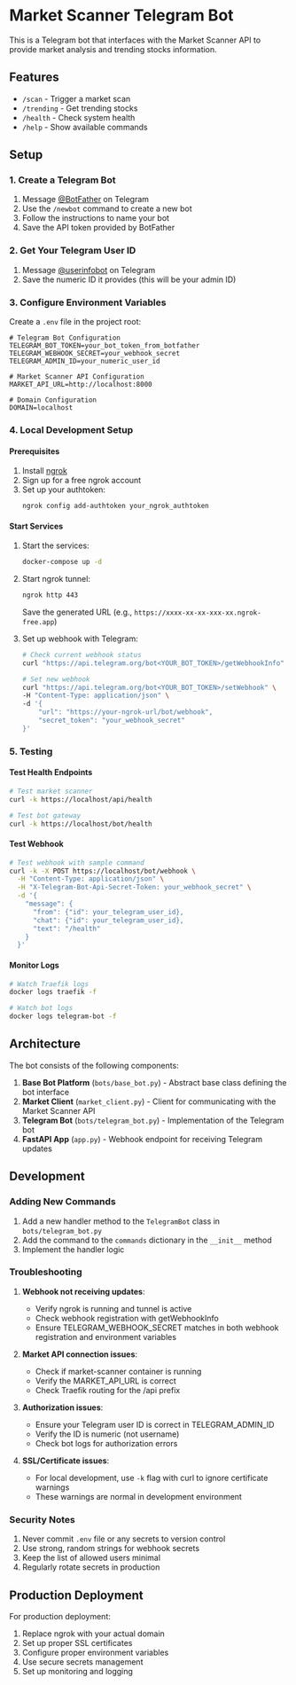 # Market Scanner Telegram Bot

This is a Telegram bot that interfaces with the Market Scanner API to provide market analysis and trending stocks information.

## Features

- `/scan` - Trigger a market scan
- `/trending` - Get trending stocks
- `/health` - Check system health
- `/help` - Show available commands

## Setup

### 1. Create a Telegram Bot

1. Message [@BotFather](https://t.me/botfather) on Telegram
2. Use the `/newbot` command to create a new bot
3. Follow the instructions to name your bot
4. Save the API token provided by BotFather

### 2. Get Your Telegram User ID

1. Message [@userinfobot](https://t.me/userinfobot) on Telegram
2. Save the numeric ID it provides (this will be your admin ID)

### 3. Configure Environment Variables

Create a `.env` file in the project root:

```env
# Telegram Bot Configuration
TELEGRAM_BOT_TOKEN=your_bot_token_from_botfather
TELEGRAM_WEBHOOK_SECRET=your_webhook_secret
TELEGRAM_ADMIN_ID=your_numeric_user_id

# Market Scanner API Configuration
MARKET_API_URL=http://localhost:8000

# Domain Configuration
DOMAIN=localhost
```

### 4. Local Development Setup

#### Prerequisites
1. Install [ngrok](https://ngrok.com/download)
2. Sign up for a free ngrok account
3. Set up your authtoken:
   ```bash
   ngrok config add-authtoken your_ngrok_authtoken
   ```

#### Start Services

1. Start the services:
   ```bash
   docker-compose up -d
   ```

2. Start ngrok tunnel:
   ```bash
   ngrok http 443
   ```
   Save the generated URL (e.g., `https://xxxx-xx-xx-xxx-xx.ngrok-free.app`)

3. Set up webhook with Telegram:
   ```bash
   # Check current webhook status
   curl "https://api.telegram.org/bot<YOUR_BOT_TOKEN>/getWebhookInfo"

   # Set new webhook
   curl "https://api.telegram.org/bot<YOUR_BOT_TOKEN>/setWebhook" \
   -H "Content-Type: application/json" \
   -d '{
       "url": "https://your-ngrok-url/bot/webhook",
       "secret_token": "your_webhook_secret"
   }'
   ```

### 5. Testing

#### Test Health Endpoints
```bash
# Test market scanner
curl -k https://localhost/api/health

# Test bot gateway
curl -k https://localhost/bot/health
```

#### Test Webhook
```bash
# Test webhook with sample command
curl -k -X POST https://localhost/bot/webhook \
  -H "Content-Type: application/json" \
  -H "X-Telegram-Bot-Api-Secret-Token: your_webhook_secret" \
  -d '{
    "message": {
      "from": {"id": your_telegram_user_id},
      "chat": {"id": your_telegram_user_id},
      "text": "/health"
    }
  }'
```

#### Monitor Logs
```bash
# Watch Traefik logs
docker logs traefik -f

# Watch bot logs
docker logs telegram-bot -f
```

## Architecture

The bot consists of the following components:

1. **Base Bot Platform** (`bots/base_bot.py`) - Abstract base class defining the bot interface
2. **Market Client** (`market_client.py`) - Client for communicating with the Market Scanner API
3. **Telegram Bot** (`bots/telegram_bot.py`) - Implementation of the Telegram bot
4. **FastAPI App** (`app.py`) - Webhook endpoint for receiving Telegram updates

## Development

### Adding New Commands

1. Add a new handler method to the `TelegramBot` class in `bots/telegram_bot.py`
2. Add the command to the `commands` dictionary in the `__init__` method
3. Implement the handler logic

### Troubleshooting

1. **Webhook not receiving updates**:
   - Verify ngrok is running and tunnel is active
   - Check webhook registration with getWebhookInfo
   - Ensure TELEGRAM_WEBHOOK_SECRET matches in both webhook registration and environment variables

2. **Market API connection issues**:
   - Check if market-scanner container is running
   - Verify the MARKET_API_URL is correct
   - Check Traefik routing for the /api prefix

3. **Authorization issues**:
   - Ensure your Telegram user ID is correct in TELEGRAM_ADMIN_ID
   - Verify the ID is numeric (not username)
   - Check bot logs for authorization errors

4. **SSL/Certificate issues**:
   - For local development, use `-k` flag with curl to ignore certificate warnings
   - These warnings are normal in development environment

### Security Notes

1. Never commit `.env` file or any secrets to version control
2. Use strong, random strings for webhook secrets
3. Keep the list of allowed users minimal
4. Regularly rotate secrets in production

## Production Deployment

For production deployment:
1. Replace ngrok with your actual domain
2. Set up proper SSL certificates
3. Configure proper environment variables
4. Use secure secrets management
5. Set up monitoring and logging 